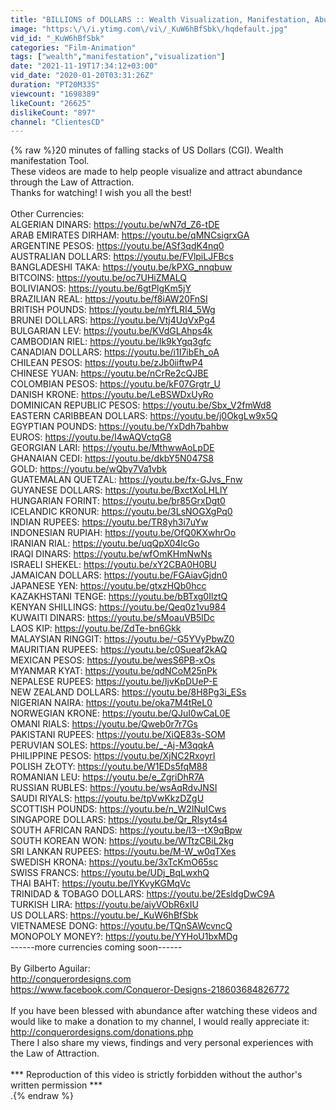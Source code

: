 ```yaml
---
title: "BILLIONS of DOLLARS :: Wealth Visualization, Manifestation, Abundance HD"
image: "https:\/\/i.ytimg.com\/vi\/_KuW6hBfSbk\/hqdefault.jpg"
vid_id: "_KuW6hBfSbk"
categories: "Film-Animation"
tags: ["wealth","manifestation","visualization"]
date: "2021-11-19T17:34:12+03:00"
vid_date: "2020-01-20T03:31:26Z"
duration: "PT20M33S"
viewcount: "1698389"
likeCount: "26625"
dislikeCount: "897"
channel: "ClientesCD"
---
```

{% raw %}20 minutes of falling stacks of US Dollars (CGI). Wealth manifestation Tool.<br />These videos are made to help people visualize and attract abundance through the Law of Attraction.<br />Thanks for watching! I wish you all the best!<br /><br />Other Currencies:<br />ALGERIAN DINARS: <a rel="nofollow" target="blank" href="https://youtu.be/wN7d_Z6-tDE">https://youtu.be/wN7d_Z6-tDE</a><br />ARAB EMIRATES DIRHAM: <a rel="nofollow" target="blank" href="https://youtu.be/qMNCsigrxGA">https://youtu.be/qMNCsigrxGA</a><br />ARGENTINE PESOS: <a rel="nofollow" target="blank" href="https://youtu.be/ASf3qdK4nq0">https://youtu.be/ASf3qdK4nq0</a><br />AUSTRALIAN DOLLARS: <a rel="nofollow" target="blank" href="https://youtu.be/FVlpiLJFBcs">https://youtu.be/FVlpiLJFBcs</a><br />BANGLADESHI TAKA: <a rel="nofollow" target="blank" href="https://youtu.be/kPXG_nnqbuw">https://youtu.be/kPXG_nnqbuw</a><br />BITCOINS: <a rel="nofollow" target="blank" href="https://youtu.be/oc7UHiZMALQ">https://youtu.be/oc7UHiZMALQ</a><br />BOLIVIANOS: <a rel="nofollow" target="blank" href="https://youtu.be/6gtPlgKm5jY">https://youtu.be/6gtPlgKm5jY</a><br />BRAZILIAN REAL: <a rel="nofollow" target="blank" href="https://youtu.be/f8iAW20FnSI">https://youtu.be/f8iAW20FnSI</a><br />BRITISH POUNDS: <a rel="nofollow" target="blank" href="https://youtu.be/mYfLRI4_5Wg">https://youtu.be/mYfLRI4_5Wg</a><br />BRUNEI DOLLARS: <a rel="nofollow" target="blank" href="https://youtu.be/Vtj4UqVxPg4">https://youtu.be/Vtj4UqVxPg4</a><br />BULGARIAN LEV: <a rel="nofollow" target="blank" href="https://youtu.be/KVdGLAhps4k">https://youtu.be/KVdGLAhps4k</a><br />CAMBODIAN RIEL: <a rel="nofollow" target="blank" href="https://youtu.be/Ik9kYgq3gfc">https://youtu.be/Ik9kYgq3gfc</a><br />CANADIAN DOLLARS: <a rel="nofollow" target="blank" href="https://youtu.be/i1I7ibEh_oA">https://youtu.be/i1I7ibEh_oA</a><br />CHILEAN PESOS: <a rel="nofollow" target="blank" href="https://youtu.be/zJb0iiftwP4">https://youtu.be/zJb0iiftwP4</a><br />CHINESE YUAN: <a rel="nofollow" target="blank" href="https://youtu.be/nCrRe2cQJBE">https://youtu.be/nCrRe2cQJBE</a><br />COLOMBIAN PESOS: <a rel="nofollow" target="blank" href="https://youtu.be/kF07Grgtr_U">https://youtu.be/kF07Grgtr_U</a><br />DANISH KRONE: <a rel="nofollow" target="blank" href="https://youtu.be/LeBSWDxUyRo">https://youtu.be/LeBSWDxUyRo</a><br />DOMINICAN REPUBLIC PESOS: <a rel="nofollow" target="blank" href="https://youtu.be/Sbx_V2fmWd8">https://youtu.be/Sbx_V2fmWd8</a><br />EASTERN CARIBBEAN DOLLARS: <a rel="nofollow" target="blank" href="https://youtu.be/j0OkgLw9x5Q">https://youtu.be/j0OkgLw9x5Q</a><br />EGYPTIAN POUNDS: <a rel="nofollow" target="blank" href="https://youtu.be/YxDdh7bahbw">https://youtu.be/YxDdh7bahbw</a><br />EUROS: <a rel="nofollow" target="blank" href="https://youtu.be/I4wAQVctqG8">https://youtu.be/I4wAQVctqG8</a><br />GEORGIAN LARI: <a rel="nofollow" target="blank" href="https://youtu.be/MthwwAoLpDE">https://youtu.be/MthwwAoLpDE</a><br />GHANAIAN CEDI: <a rel="nofollow" target="blank" href="https://youtu.be/dkbY5N047S8">https://youtu.be/dkbY5N047S8</a><br />GOLD: <a rel="nofollow" target="blank" href="https://youtu.be/wQby7Va1vbk">https://youtu.be/wQby7Va1vbk</a><br />GUATEMALAN QUETZAL: <a rel="nofollow" target="blank" href="https://youtu.be/fx-GJvs_Fnw">https://youtu.be/fx-GJvs_Fnw</a><br />GUYANESE DOLLARS: <a rel="nofollow" target="blank" href="https://youtu.be/BxctXoLHLlY">https://youtu.be/BxctXoLHLlY</a><br />HUNGARIAN FORINT: <a rel="nofollow" target="blank" href="https://youtu.be/br85GrxDgt0">https://youtu.be/br85GrxDgt0</a><br />ICELANDIC KRONUR: <a rel="nofollow" target="blank" href="https://youtu.be/3LsNOGXgPq0">https://youtu.be/3LsNOGXgPq0</a><br />INDIAN RUPEES: <a rel="nofollow" target="blank" href="https://youtu.be/TR8yh3i7uYw">https://youtu.be/TR8yh3i7uYw</a><br />INDONESIAN RUPIAH: <a rel="nofollow" target="blank" href="https://youtu.be/OfQ0KXwhrOo">https://youtu.be/OfQ0KXwhrOo</a><br />IRANIAN RIAL: <a rel="nofollow" target="blank" href="https://youtu.be/uqQpX04lcGo">https://youtu.be/uqQpX04lcGo</a><br />IRAQI DINARS: <a rel="nofollow" target="blank" href="https://youtu.be/wfOmKHmNwNs">https://youtu.be/wfOmKHmNwNs</a><br />ISRAELI SHEKEL: <a rel="nofollow" target="blank" href="https://youtu.be/xY2CBA0H0BU">https://youtu.be/xY2CBA0H0BU</a><br />JAMAICAN DOLLARS: <a rel="nofollow" target="blank" href="https://youtu.be/FGAiavGjdn0">https://youtu.be/FGAiavGjdn0</a><br />JAPANESE YEN: <a rel="nofollow" target="blank" href="https://youtu.be/gtxzHQb0hcc">https://youtu.be/gtxzHQb0hcc</a><br />KAZAKHSTANI TENGE: <a rel="nofollow" target="blank" href="https://youtu.be/bBTxg0IlztQ">https://youtu.be/bBTxg0IlztQ</a><br />KENYAN SHILLINGS: <a rel="nofollow" target="blank" href="https://youtu.be/Qeq0z1vu984">https://youtu.be/Qeq0z1vu984</a><br />KUWAITI DINARS: <a rel="nofollow" target="blank" href="https://youtu.be/sMoauVB5lDc">https://youtu.be/sMoauVB5lDc</a><br />LAOS KIP: <a rel="nofollow" target="blank" href="https://youtu.be/ZdTe-bn6Gkk">https://youtu.be/ZdTe-bn6Gkk</a><br />MALAYSIAN RINGGIT: <a rel="nofollow" target="blank" href="https://youtu.be/-G5YVyPbwZ0">https://youtu.be/-G5YVyPbwZ0</a><br />MAURITIAN RUPEES: <a rel="nofollow" target="blank" href="https://youtu.be/c0Sueaf2kAQ">https://youtu.be/c0Sueaf2kAQ</a><br />MEXICAN PESOS: <a rel="nofollow" target="blank" href="https://youtu.be/wesS6PB-xOs">https://youtu.be/wesS6PB-xOs</a><br />MYANMAR KYAT: <a rel="nofollow" target="blank" href="https://youtu.be/qdNCoM25nPk">https://youtu.be/qdNCoM25nPk</a><br />NEPALESE RUPEES: <a rel="nofollow" target="blank" href="https://youtu.be/IjvKpDUeP-E">https://youtu.be/IjvKpDUeP-E</a><br />NEW ZEALAND DOLLARS: <a rel="nofollow" target="blank" href="https://youtu.be/8H8Pg3i_ESs">https://youtu.be/8H8Pg3i_ESs</a><br />NIGERIAN NAIRA: <a rel="nofollow" target="blank" href="https://youtu.be/oka7M4tReL0">https://youtu.be/oka7M4tReL0</a><br />NORWEGIAN KRONE: <a rel="nofollow" target="blank" href="https://youtu.be/QJuI0wCaL0E">https://youtu.be/QJuI0wCaL0E</a><br />OMANI RIALS: <a rel="nofollow" target="blank" href="https://youtu.be/Qweb0r7r7Gs">https://youtu.be/Qweb0r7r7Gs</a><br />PAKISTANI RUPEES: <a rel="nofollow" target="blank" href="https://youtu.be/XiQE83s-SOM">https://youtu.be/XiQE83s-SOM</a><br />PERUVIAN SOLES: <a rel="nofollow" target="blank" href="https://youtu.be/_-Aj-M3qqkA">https://youtu.be/_-Aj-M3qqkA</a><br />PHILIPPINE PESOS: <a rel="nofollow" target="blank" href="https://youtu.be/XjNC2RxoyrI">https://youtu.be/XjNC2RxoyrI</a><br />POLISH ZŁOTY: <a rel="nofollow" target="blank" href="https://youtu.be/W1EDs5fqM88">https://youtu.be/W1EDs5fqM88</a><br />ROMANIAN LEU: <a rel="nofollow" target="blank" href="https://youtu.be/e_ZgriDhR7A">https://youtu.be/e_ZgriDhR7A</a><br />RUSSIAN RUBLES: <a rel="nofollow" target="blank" href="https://youtu.be/wsAqRdvJNSI">https://youtu.be/wsAqRdvJNSI</a><br />SAUDI RIYALS: <a rel="nofollow" target="blank" href="https://youtu.be/tpVwKkzDZgU">https://youtu.be/tpVwKkzDZgU</a><br />SCOTTISH POUNDS: <a rel="nofollow" target="blank" href="https://youtu.be/n_W2INuICws">https://youtu.be/n_W2INuICws</a><br />SINGAPORE DOLLARS: <a rel="nofollow" target="blank" href="https://youtu.be/Qr_Rlsyt4s4">https://youtu.be/Qr_Rlsyt4s4</a><br />SOUTH AFRICAN RANDS: <a rel="nofollow" target="blank" href="https://youtu.be/I3--tX9qBpw">https://youtu.be/I3--tX9qBpw</a><br />SOUTH KOREAN WON: <a rel="nofollow" target="blank" href="https://youtu.be/WTtzCBiL2kg">https://youtu.be/WTtzCBiL2kg</a><br />SRI LANKAN RUPEES: <a rel="nofollow" target="blank" href="https://youtu.be/M-W_w0qTXes">https://youtu.be/M-W_w0qTXes</a><br />SWEDISH KRONA: <a rel="nofollow" target="blank" href="https://youtu.be/3xTcKmO65sc">https://youtu.be/3xTcKmO65sc</a><br />SWISS FRANCS: <a rel="nofollow" target="blank" href="https://youtu.be/UDj_BqLwxhQ">https://youtu.be/UDj_BqLwxhQ</a><br />THAI BAHT: <a rel="nofollow" target="blank" href="https://youtu.be/lYKvyKGMqVc">https://youtu.be/lYKvyKGMqVc</a><br />TRINIDAD &amp; TOBAGO DOLLARS: <a rel="nofollow" target="blank" href="https://youtu.be/2EsldgDwC9A">https://youtu.be/2EsldgDwC9A</a><br />TURKISH LIRA: <a rel="nofollow" target="blank" href="https://youtu.be/aiyVObR6xIU">https://youtu.be/aiyVObR6xIU</a><br />US DOLLARS: <a rel="nofollow" target="blank" href="https://youtu.be/_KuW6hBfSbk">https://youtu.be/_KuW6hBfSbk</a><br />VIETNAMESE DONG: <a rel="nofollow" target="blank" href="https://youtu.be/TQnSAWcvncQ">https://youtu.be/TQnSAWcvncQ</a><br />MONOPOLY MONEY?: <a rel="nofollow" target="blank" href="https://youtu.be/YYHoU1bxMDg">https://youtu.be/YYHoU1bxMDg</a><br />------more currencies coming soon------<br /><br />By Gilberto Aguilar:<br /><a rel="nofollow" target="blank" href="http://conquerordesigns.com">http://conquerordesigns.com</a><br /><a rel="nofollow" target="blank" href="https://www.facebook.com/Conqueror-Designs-218603684826772">https://www.facebook.com/Conqueror-Designs-218603684826772</a><br /><br />If you have been blessed with abundance after watching these videos and would like to make a donation to my channel, I would really appreciate it:<br /><a rel="nofollow" target="blank" href="http://conquerordesigns.com/donations.php">http://conquerordesigns.com/donations.php</a><br />There I also share my views, findings and very personal experiences with the Law of Attraction.<br /><br />*** Reproduction of this video is strictly forbidden without the author's written permission ***<br />.{% endraw %}
